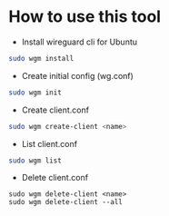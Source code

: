 # How to use this tool

- Install wireguard cli for Ubuntu
```bash 
sudo wgm install
```

- Create initial config (wg.conf)
```bash 
sudo wgm init
```

- Create client.conf
```bash
sudo wgm create-client <name>
```

- List client.conf
```bash
sudo wgm list
```

- Delete client.conf
```
sudo wgm delete-client <name>
sudo wgm delete-client --all
```

